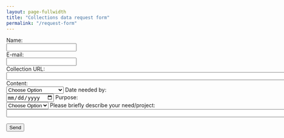 ```yaml
---
layout: page-fullwidth
title: "Collections data request form"
permalink: "/request-form"
---
```


<html>
<body>
<form action="https://formspree.io/dlp-staff@library.ucla.edu" method="POST">
Name:<br>
<input type="text" name="name" required><br>
E-mail:<br>
<input type="text" name="mail" required><br>
Collection URL:<br>
<input type="text" name="url" size="200" required><br>
Content: <br>
<select name="content" required>
  <option value="" disabled selected>Choose Option</option>
  <option value="metadata" name="metadata">Metadata</option>
  <option value="images" name="images">Images</option>
  <option value="both" name="both">Metadata and Images</option>
</select>
Date needed by: <br><input type="date" name="neededby" required>
Purpose: <br>
<select name="purpose" required>
  <option value="" disabled selected>Choose Option</option>
  <option value="teaching" name="teaching">Teaching</option>
  <option value="research" name="research">Research</option>
  <option value="learning" name="learning">Learning</option>
  <option value="other" name="other">Other</option>
</select>
Please briefly describe your need/project:<br>
<input type="text" name="url" size="100"><br><br>
<input type="hidden" name="_next" value="/resources" />
<input type="submit" value="Send">
</form>
</body>
</html>